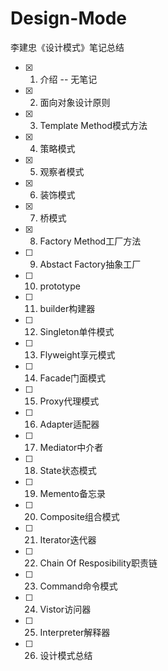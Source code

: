 # Design-Mode

李建忠《设计模式》笔记总结

- [x] 1. 介绍 -- 无笔记
- [x] 2. 面向对象设计原则
- [x] 3. Template Method模式方法
- [x] 4. 策略模式
- [x] 5. 观察者模式
- [x] 6. 装饰模式
- [x] 7. 桥模式
- [x] 8. Factory Method工厂方法
- [ ] 9. Abstact Factory抽象工厂
- [ ] 10. prototype
- [ ] 11. builder构建器
- [ ] 12. Singleton单件模式
- [ ] 13. Flyweight享元模式
- [ ] 14. Facade门面模式
- [ ] 15. Proxy代理模式
- [ ] 16. Adapter适配器
- [ ] 17. Mediator中介者
- [ ] 18. State状态模式
- [ ] 19. Memento备忘录
- [ ] 20. Composite组合模式
- [ ] 21. Iterator迭代器
- [ ] 22. Chain Of Resposibility职责链
- [ ] 23. Command命令模式
- [ ] 24. Vistor访问器
- [ ] 25. Interpreter解释器
- [ ] 26. 设计模式总结

